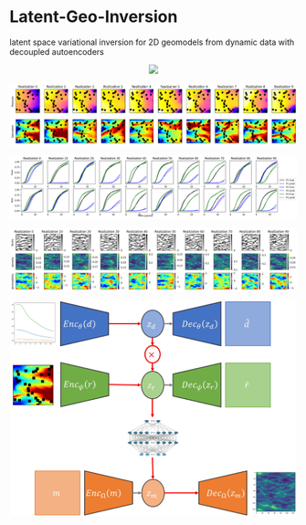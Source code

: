 # Latent-Geo-Inversion
latent space variational inversion for 2D geomodels from dynamic data with decoupled autoencoders

<p align="center">
  <img src="https://github.com/misaelmmorales/Latent-Geo-Inversion/blob/main/figures/dynamic_animation.gif" width="1000"/>
</p>

<p align="center">
  <img src="https://github.com/misaelmmorales/Latent-Geo-Inversion/blob/main/figures/x_img_obs.png" />
</p>

<p align="center">
  <img src="https://github.com/misaelmmorales/Latent-Geo-Inversion/blob/main/figures/data_ae_results.png" />
</p>

<p align="center">
  <img src="https://github.com/misaelmmorales/Latent-Geo-Inversion/blob/main/figures/inversion_pred_backtransform.png" />
</p>

<p align="center">
  <img src="https://github.com/misaelmmorales/Latent-Geo-Inversion/blob/main/figures/geo-inv-figs.jpg" width="500" />
</p>

